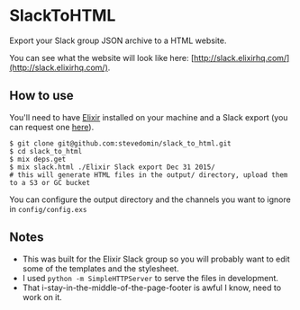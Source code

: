 # SlackToHTML

Export your Slack group JSON archive to a HTML website.

You can see what the website will look like here: [http://slack.elixirhq.com/](http://slack.elixirhq.com/).

## How to use

You'll need to have [Elixir](http://elixir-lang.org/) installed on your machine and a Slack export (you can request one [here](https://my-team.slack.com/services/export)).

```
$ git clone git@github.com:stevedomin/slack_to_html.git
$ cd slack_to_html
$ mix deps.get
$ mix slack.html ./Elixir Slack export Dec 31 2015/
# this will generate HTML files in the output/ directory, upload them to a S3 or GC bucket
```

You can configure the output directory and the channels you want to ignore in `config/config.exs`

## Notes

* This was built for the Elixir Slack group so you will probably want to edit some of the templates and the stylesheet.
* I used `python -m SimpleHTTPServer` to serve the files in development.
* That i-stay-in-the-middle-of-the-page-footer is awful I know, need to work on it.
